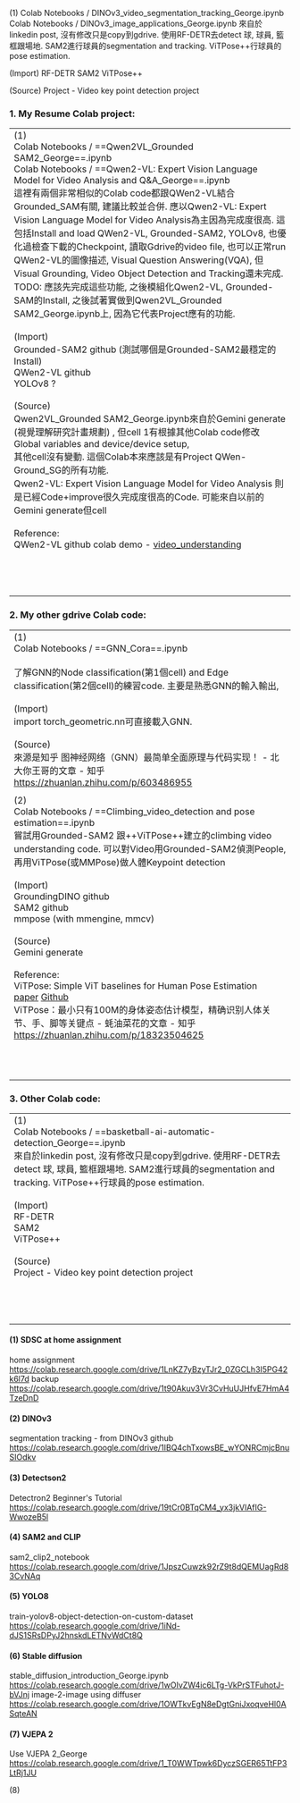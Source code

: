 
(1) 
Colab Notebooks / DINOv3_video_segmentation_tracking_George.ipynb
Colab Notebooks / DINOv3_image_applications_George.ipynb
來自於linkedin post, 沒有修改只是copy到gdrive. 使用RF-DETR去detect 球, 球員, 籃框跟場地. SAM2進行球員的segmentation and tracking. ViTPose++行球員的pose estimation.

(Import)
RF-DETR
SAM2
ViTPose++

(Source)
Project - Video key point detection project




### 1. My Resume Colab project:

|                                                                                                                                                                                                                                                                                                                                                                                                                                                                                                                                                                                                                                                                                                                                                                                                                                                                                                                                                                                                                                                                                                                                                                                                                                                                                         |
| --------------------------------------------------------------------------------------------------------------------------------------------------------------------------------------------------------------------------------------------------------------------------------------------------------------------------------------------------------------------------------------------------------------------------------------------------------------------------------------------------------------------------------------------------------------------------------------------------------------------------------------------------------------------------------------------------------------------------------------------------------------------------------------------------------------------------------------------------------------------------------------------------------------------------------------------------------------------------------------------------------------------------------------------------------------------------------------------------------------------------------------------------------------------------------------------------------------------------------------------------------------------------------------- |
| (1) <br>Colab Notebooks / ==Qwen2VL_Grounded SAM2_George==.ipynb<br>Colab Notebooks / ==Qwen2-VL: Expert Vision Language Model for Video Analysis and Q&A_George==.ipynb<br>這裡有兩個非常相似的Colab code都跟QWen2-VL結合Grounded_SAM有關, 建議比較並合併. 應以Qwen2-VL: Expert Vision Language Model for Video Analysis為主因為完成度很高. 這包括Install and load QWen2-VL, Grounded-SAM2, YOLOv8, 也優化過檢查下載的Checkpoint, 讀取Gdrive的video file, 也可以正常run QWen2-VL的圖像描述, Visual Question Answering(VQA), 但Visual Grounding, Video Object Detection and Tracking還未完成. TODO: 應該先完成這些功能, 之後模組化Qwen2-VL, Grounded-SAM的Install, 之後試著實做到Qwen2VL_Grounded SAM2_George.ipynb上, 因為它代表Project應有的功能.<br><br>(Import)<br>Grounded-SAM2 github  (測試哪個是Grounded-SAM2最穩定的Install)<br>QWen2-VL github<br>YOLOv8 ?<br><br>(Source)<br>Qwen2VL_Grounded SAM2_George.ipynb來自於Gemini generate (視覺理解研究計畫規劃) , 但cell 1有根據其他Colab code修改Global variables and device/device setup,<br>其他cell沒有變動. 這個Colab本來應該是有Project QWen-Ground_SG的所有功能.<br>Qwen2-VL: Expert Vision Language Model for Video Analysis 則是已經Code+improve很久完成度很高的Code. 可能來自以前的Gemini generate但cell <br><br>Reference: <br>QWen2-VL github colab demo - [video_understanding](https://colab.research.google.com/github/QwenLM/Qwen2.5-VL/blob/main/cookbooks/video_understanding.ipynb) |
|                                                                                                                                                                                                                                                                                                                                                                                                                                                                                                                                                                                                                                                                                                                                                                                                                                                                                                                                                                                                                                                                                                                                                                                                                                                                                         |
|                                                                                                                                                                                                                                                                                                                                                                                                                                                                                                                                                                                                                                                                                                                                                                                                                                                                                                                                                                                                                                                                                                                                                                                                                                                                                         |
|                                                                                                                                                                                                                                                                                                                                                                                                                                                                                                                                                                                                                                                                                                                                                                                                                                                                                                                                                                                                                                                                                                                                                                                                                                                                                         |
|                                                                                                                                                                                                                                                                                                                                                                                                                                                                                                                                                                                                                                                                                                                                                                                                                                                                                                                                                                                                                                                                                                                                                                                                                                                                                         |
|                                                                                                                                                                                                                                                                                                                                                                                                                                                                                                                                                                                                                                                                                                                                                                                                                                                                                                                                                                                                                                                                                                                                                                                                                                                                                         |
|                                                                                                                                                                                                                                                                                                                                                                                                                                                                                                                                                                                                                                                                                                                                                                                                                                                                                                                                                                                                                                                                                                                                                                                                                                                                                         |
|                                                                                                                                                                                                                                                                                                                                                                                                                                                                                                                                                                                                                                                                                                                                                                                                                                                                                                                                                                                                                                                                                                                                                                                                                                                                                         |
|                                                                                                                                                                                                                                                                                                                                                                                                                                                                                                                                                                                                                                                                                                                                                                                                                                                                                                                                                                                                                                                                                                                                                                                                                                                                                         |
|                                                                                                                                                                                                                                                                                                                                                                                                                                                                                                                                                                                                                                                                                                                                                                                                                                                                                                                                                                                                                                                                                                                                                                                                                                                                                         |
|                                                                                                                                                                                                                                                                                                                                                                                                                                                                                                                                                                                                                                                                                                                                                                                                                                                                                                                                                                                                                                                                                                                                                                                                                                                                                         |
|                                                                                                                                                                                                                                                                                                                                                                                                                                                                                                                                                                                                                                                                                                                                                                                                                                                                                                                                                                                                                                                                                                                                                                                                                                                                                         |
|                                                                                                                                                                                                                                                                                                                                                                                                                                                                                                                                                                                                                                                                                                                                                                                                                                                                                                                                                                                                                                                                                                                                                                                                                                                                                         |
|                                                                                                                                                                                                                                                                                                                                                                                                                                                                                                                                                                                                                                                                                                                                                                                                                                                                                                                                                                                                                                                                                                                                                                                                                                                                                         |




### 2. My other gdrive Colab code:

|                                                                                                                                                                                                                                                                                                                                                                                                                                                                                                                                                                                                                                                           |
| --------------------------------------------------------------------------------------------------------------------------------------------------------------------------------------------------------------------------------------------------------------------------------------------------------------------------------------------------------------------------------------------------------------------------------------------------------------------------------------------------------------------------------------------------------------------------------------------------------------------------------------------------------- |
| (1) <br>Colab Notebooks / ==GNN_Cora==.ipynb<br><br>了解GNN的Node classification(第1個cell) and Edge classification(第2個cell)的練習code. 主要是熟悉GNN的輸入輸出, <br><br>(Import)<br>import torch_geometric.nn可直接載入GNN.  <br><br>(Source)<br>來源是知乎 图神经网络（GNN）最简单全面原理与代码实现！ - 北大你王哥的文章 - 知乎<br>https://zhuanlan.zhihu.com/p/603486955                                                                                                                                                                                                                                                                                                                                        |
|                                                                                                                                                                                                                                                                                                                                                                                                                                                                                                                                                                                                                                                           |
| (2) <br>Colab Notebooks / ==Climbing_video_detection and pose estimation==.ipynb<br>嘗試用Grounded-SAM2 跟++ViTPose++建立的climbing video understanding code. 可以對Video用Grounded-SAM2偵測People, 再用ViTPose(或MMPose)做人體Keypoint detection<br><br>(Import)<br>GroundingDINO github<br>SAM2 github<br>mmpose (with mmengine, mmcv)<br><br>(Source)<br>Gemini generate<br><br>Reference: <br>ViTPose: Simple ViT baselines for Human Pose Estimation<br>[paper](https://arxiv.org/html/2212.04246v3)  [Github](https://github.com/ViTAE-Transformer/ViTPose)  <br>ViTPose：最小只有100M的身体姿态估计模型，精确识别人体关节、手、脚等关键点 - 蚝油菜花的文章 - 知乎<br>https://zhuanlan.zhihu.com/p/18323504625 |
|                                                                                                                                                                                                                                                                                                                                                                                                                                                                                                                                                                                                                                                           |
|                                                                                                                                                                                                                                                                                                                                                                                                                                                                                                                                                                                                                                                           |
|                                                                                                                                                                                                                                                                                                                                                                                                                                                                                                                                                                                                                                                           |
|                                                                                                                                                                                                                                                                                                                                                                                                                                                                                                                                                                                                                                                           |
|                                                                                                                                                                                                                                                                                                                                                                                                                                                                                                                                                                                                                                                           |
|                                                                                                                                                                                                                                                                                                                                                                                                                                                                                                                                                                                                                                                           |
|                                                                                                                                                                                                                                                                                                                                                                                                                                                                                                                                                                                                                                                           |
|                                                                                                                                                                                                                                                                                                                                                                                                                                                                                                                                                                                                                                                           |
|                                                                                                                                                                                                                                                                                                                                                                                                                                                                                                                                                                                                                                                           |
|                                                                                                                                                                                                                                                                                                                                                                                                                                                                                                                                                                                                                                                           |
|                                                                                                                                                                                                                                                                                                                                                                                                                                                                                                                                                                                                                                                           |



### 3. Other Colab code:

|                                                                                                                                                                                                                                                                                                                                      |
| ------------------------------------------------------------------------------------------------------------------------------------------------------------------------------------------------------------------------------------------------------------------------------------------------------------------------------------ |
| (1) <br>Colab Notebooks / ==basketball-ai-automatic-detection_George==.ipynb<br>來自於linkedin post, 沒有修改只是copy到gdrive. 使用RF-DETR去detect 球, 球員, 籃框跟場地. SAM2進行球員的segmentation and tracking. ViTPose++行球員的pose estimation.<br><br>(Import)<br>RF-DETR<br>SAM2<br>ViTPose++<br><br>(Source)<br>Project - Video key point detection project |
|                                                                                                                                                                                                                                                                                                                                      |
|                                                                                                                                                                                                                                                                                                                                      |
|                                                                                                                                                                                                                                                                                                                                      |
|                                                                                                                                                                                                                                                                                                                                      |
|                                                                                                                                                                                                                                                                                                                                      |
|                                                                                                                                                                                                                                                                                                                                      |
|                                                                                                                                                                                                                                                                                                                                      |
|                                                                                                                                                                                                                                                                                                                                      |
|                                                                                                                                                                                                                                                                                                                                      |
|                                                                                                                                                                                                                                                                                                                                      |
|                                                                                                                                                                                                                                                                                                                                      |
|                                                                                                                                                                                                                                                                                                                                      |
|                                                                                                                                                                                                                                                                                                                                      |


#### (1) SDSC at home assignment
home assignment
https://colab.research.google.com/drive/1LnKZ7yBzyTJr2_0ZGCLh3I5PG42k6l7d
backup
https://colab.research.google.com/drive/1t90Akuv3Vr3CvHuUJHfvE7HmA4TzeDnD

#### (2) DINOv3 
segmentation tracking - from DINOv3 github
https://colab.research.google.com/drive/1IBQ4chTxowsBE_wYONRCmjcBnuSIOdkv


#### (3) Detectson2
Detectron2 Beginner's Tutorial
https://colab.research.google.com/drive/19tCr0BTqCM4_yx3jkVlAfIG-WwozeB5l


#### (4) SAM2 and CLIP
sam2_clip2_notebook
https://colab.research.google.com/drive/1JpszCuwzk92rZ9t8dQEMUagRd83CvNAq


#### (5) YOLO8
train-yolov8-object-detection-on-custom-dataset
https://colab.research.google.com/drive/1iNd-dJS1SRsDPyJ2hnskdLETNvWdCt8Q


#### (6) Stable diffusion 
stable_diffusion_introduction_George.ipynb
https://colab.research.google.com/drive/1wOIvZW4ic6LTg-VkPrSTFuhotJ-bVJnj
image-2-image using diffuser
https://colab.research.google.com/drive/1OWTkvEgN8eDgtGniJxoqveHl0ASqteAN


#### (7) VJEPA 2
Use VJEPA 2_George
https://colab.research.google.com/drive/1_T0WWTpwk6DyczSGER65TtFP3LtRj1JU


(8)